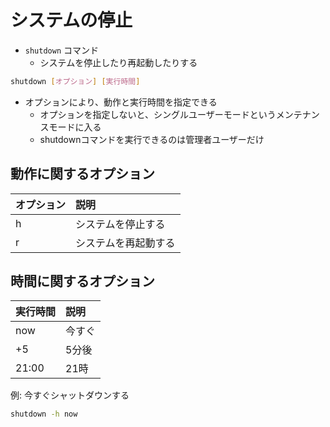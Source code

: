 # システムの停止

* `shutdown` コマンド
    * システムを停止したり再起動したりする

```bash
shutdown [オプション] [実行時間]
```

* オプションにより、動作と実行時間を指定できる
    * オプションを指定しないと、シングルユーザーモードというメンテナンスモードに入る
    * shutdownコマンドを実行できるのは管理者ユーザーだけ

## 動作に関するオプション

| オプション | 説明 |
|:----|:----|
| h | システムを停止する |
| r | システムを再起動する |

## 時間に関するオプション

| 実行時間 | 説明 |
|:----|:----|
| now | 今すぐ |
| +5 | 5分後 |
| 21:00 | 21時 |

例: 今すぐシャットダウンする

```bash
shutdown -h now
```
